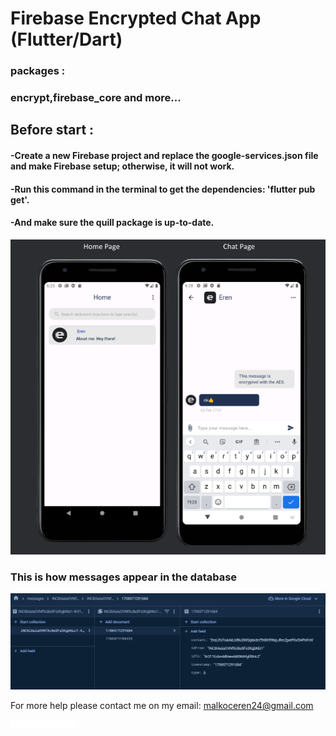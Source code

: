 # Firebase Encrypted Chat App (Flutter/Dart)
### packages :
### encrypt,firebase_core and more...
## Before start :
#### -Create a new Firebase project and replace the google-services.json file and make Firebase setup; otherwise, it will not work.

#### -Run this command in the terminal to get the dependencies: 'flutter pub get'.

#### -And make sure the quill package is up-to-date.

![Screens](assets/images/screens.png)


### This is how messages appear in the database
![File Page](assets/images/111.png)



For more help please contact me on my email: malkoceren24@gmail.com

![](assets/images/erenium.png)
 
